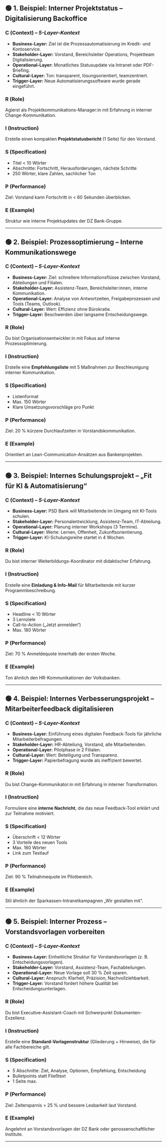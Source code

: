 
## 🟢 **1. Beispiel: Interner Projektstatus – Digitalisierung Backoffice**

### **C (Context)** – *5-Layer-Kontext*

* **Business-Layer:** Ziel ist die Prozessautomatisierung im Kredit- und Kontoservice.
* **Stakeholder-Layer:** Vorstand, Bereichsleiter Operations, Projektteam Digitalisierung.
* **Operational-Layer:** Monatliches Statusupdate via Intranet oder PDF-Briefing.
* **Cultural-Layer:** Ton: transparent, lösungsorientiert, teamzentriert.
* **Trigger-Layer:** Neue Automatisierungssoftware wurde gerade eingeführt.

### **R (Role)**

Agierst als Projektkommunikations-Manager:in mit Erfahrung in interner Change-Kommunikation.

### **I (Instruction)**

Erstelle einen kompakten **Projektstatusbericht** (1 Seite) für den Vorstand.

### **S (Specification)**

* Titel < 10 Wörter
* Abschnitte: Fortschritt, Herausforderungen, nächste Schritte
* 250 Wörter, klare Zahlen, sachlicher Ton

### **P (Performance)**

Ziel: Vorstand kann Fortschritt in < 60 Sekunden überblicken.

### **E (Example)**

Struktur wie interne Projektupdates der DZ Bank-Gruppe.

---

## 🟢 **2. Beispiel: Prozessoptimierung – Interne Kommunikationswege**

### **C (Context)** – *5-Layer-Kontext*

* **Business-Layer:** Ziel: schnellere Informationsflüsse zwischen Vorstand, Abteilungen und Filialen.
* **Stakeholder-Layer:** Assistenz-Team, Bereichsleiter:innen, interne Kommunikation.
* **Operational-Layer:** Analyse von Antwortzeiten, Freigabeprozessen und Tools (Teams, Outlook).
* **Cultural-Layer:** Wert: Effizienz ohne Bürokratie.
* **Trigger-Layer:** Beschwerden über langsame Entscheidungswege.

### **R (Role)**

Du bist Organisationsentwickler:in mit Fokus auf interne Prozessoptimierung.

### **I (Instruction)**

Erstelle eine **Empfehlungsliste** mit 5 Maßnahmen zur Beschleunigung interner Kommunikation.

### **S (Specification)**

* Listenformat
* Max. 150 Wörter
* Klare Umsetzungsvorschläge pro Punkt

### **P (Performance)**

Ziel: 20 % kürzere Durchlaufzeiten in Vorstandskommunikation.

### **E (Example)**

Orientiert an Lean-Communication-Ansätzen aus Bankenprojekten.

---

## 🟢 **3. Beispiel: Internes Schulungsprojekt – „Fit für KI & Automatisierung“**

### **C (Context)** – *5-Layer-Kontext*

* **Business-Layer:** PSD Bank will Mitarbeitende im Umgang mit KI-Tools schulen.
* **Stakeholder-Layer:** Personalentwicklung, Assistenz-Team, IT-Abteilung.
* **Operational-Layer:** Planung interner Workshops (3 Termine).
* **Cultural-Layer:** Werte: Lernen, Offenheit, Zukunftsorientierung.
* **Trigger-Layer:** KI-Schulungsreihe startet in 4 Wochen.

### **R (Role)**

Du bist interner Weiterbildungs-Koordinator mit didaktischer Erfahrung.

### **I (Instruction)**

Erstelle eine **Einladung & Info-Mail** für Mitarbeitende mit kurzer Programmbeschreibung.

### **S (Specification)**

* Headline < 10 Wörter
* 3 Lernziele
* Call-to-Action („Jetzt anmelden“)
* Max. 180 Wörter

### **P (Performance)**

Ziel: 70 % Anmeldequote innerhalb der ersten Woche.

### **E (Example)**

Ton ähnlich den HR-Kommunikationen der Volksbanken.

---

## 🟢 **4. Beispiel: Internes Verbesserungsprojekt – Mitarbeiterfeedback digitalisieren**

### **C (Context)** – *5-Layer-Kontext*

* **Business-Layer:** Einführung eines digitalen Feedback-Tools für jährliche Mitarbeiterbefragungen.
* **Stakeholder-Layer:** HR-Abteilung, Vorstand, alle Mitarbeitenden.
* **Operational-Layer:** Pilotphase in 2 Filialen.
* **Cultural-Layer:** Wert: Beteiligung und Transparenz.
* **Trigger-Layer:** Papierbefragung wurde als ineffizient bewertet.

### **R (Role)**

Du bist Change-Kommunikator:in mit Erfahrung in interner Transformation.

### **I (Instruction)**

Formuliere eine **interne Nachricht**, die das neue Feedback-Tool erklärt und zur Teilnahme motiviert.

### **S (Specification)**

* Überschrift < 12 Wörter
* 3 Vorteile des neuen Tools
* Max. 160 Wörter
* Link zum Testlauf

### **P (Performance)**

Ziel: 90 % Teilnahmequote im Pilotbereich.

### **E (Example)**

Stil ähnlich der Sparkassen-Intranetkampagnen „Wir gestalten mit“.

---

## 🟢 **5. Beispiel: Interner Prozess – Vorstandsvorlagen vorbereiten**

### **C (Context)** – *5-Layer-Kontext*

* **Business-Layer:** Einheitliche Struktur für Vorstandsvorlagen (z. B. Entscheidungsvorlagen).
* **Stakeholder-Layer:** Vorstand, Assistenz-Team, Fachabteilungen.
* **Operational-Layer:** Neue Vorlage soll 30 % Zeit sparen.
* **Cultural-Layer:** Anspruch: Klarheit, Präzision, Nachvollziehbarkeit.
* **Trigger-Layer:** Vorstand fordert höhere Qualität bei Entscheidungsunterlagen.

### **R (Role)**

Du bist Executive-Assistant-Coach mit Schwerpunkt Dokumenten-Exzellenz.

### **I (Instruction)**

Erstelle eine **Standard-Vorlagenstruktur** (Gliederung + Hinweise), die für alle Fachbereiche gilt.

### **S (Specification)**

* 5 Abschnitte: Ziel, Analyse, Optionen, Empfehlung, Entscheidung
* Bulletpoints statt Fließtext
* 1 Seite max.

### **P (Performance)**

Ziel: Zeitersparnis > 25 % und bessere Lesbarkeit laut Vorstand.

### **E (Example)**

Angelehnt an Vorstandsvorlagen der DZ Bank oder genossenschaftlicher Institute.

---




